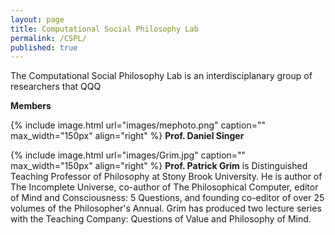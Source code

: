 ```yaml
---
layout: page
title: Computational Social Philosophy Lab
permalink: /CSPL/
published: true
---
```


The Computational Social Philosophy Lab is an interdisciplanary group of researchers that QQQ

**Members**

{% include image.html url="images/mephoto.png" caption="" max_width="150px" align="right" %}
**Prof. Daniel Singer**

{% include image.html url="images/Grim.jpg" caption="" max_width="150px" align="right" %}
**Prof. Patrick Grim** is Distinguished Teaching Professor of Philosophy at Stony Brook University. He is author of The Incomplete Universe, co-author of The Philosophical Computer, editor of Mind and Consciousness: 5 Questions, and founding co-editor of over 25 volumes of the Philosopher's Annual. Grim has produced two lecture series with the Teaching Company: Questions of Value and Philosophy of Mind.
